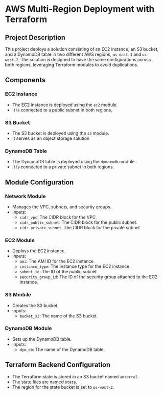 # AWS Multi-Region Deployment with Terraform

## Project Description

This project deploys a solution consisting of an EC2 instance, an S3 bucket, and a DynamoDB table in two different AWS regions, `us-east-1` and `us-west-2`. The solution is designed to have the same configurations across both regions, leveraging Terraform modules to avoid duplications.

## Components

### EC2 Instance
- The EC2 instance is deployed using the `ec2` module.
- It is connected to a public subnet in both regions.

### S3 Bucket
- The S3 bucket is deployed using the `s3` module.
- It serves as an object storage solution.

### DynamoDB Table
- The DynamoDB table is deployed using the `dynamodb` module.
- It is connected to a private subnet in both regions.

## Module Configuration

### Network Module
- Manages the VPC, subnets, and security groups.
- Inputs:
  - `cidr_vpc`: The CIDR block for the VPC.
  - `cidr_public_subnet`: The CIDR block for the public subnet.
  - `cidr_private_subnet`: The CIDR block for the private subnet.

### EC2 Module
- Deploys the EC2 instance.
- Inputs:
  - `ami`: The AMI ID for the EC2 instance.
  - `instance_type`: The instance type for the EC2 instance.
  - `subnet_id`: The ID of the public subnet.
  - `security_group_id`: The ID of the security group attached to the EC2 instance.

### S3 Module
- Creates the S3 bucket.
- Inputs:
  - `bucket_s3`: The name of the S3 bucket.

### DynamoDB Module
- Sets up the DynamoDB table.
- Inputs:
  - `dyn_db`: The name of the DynamoDB table.

## Terraform Backend Configuration

- The Terraform state is stored in an S3 bucket named `amterra2`.
- The state files are named `state`.
- The region for the state bucket is set to `us-west-2`.

